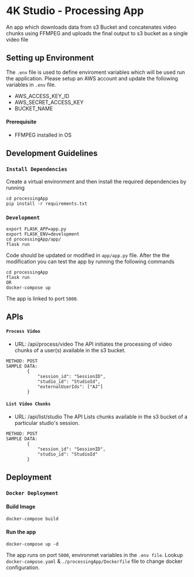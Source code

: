 # 4K Studio - Processing App
An app which downloads data from s3 Bucket and concatenates video chunks using FFMPEG and uploads the final output to s3 bucket as a single video file

## Setting up Environment
The `.env` file is used to define enviroment variables which will be used run the application. Please setup an AWS account and update the following variables in `.env` file.
- AWS_ACCESS_KEY_ID
- AWS_SECRET_ACCESS_KEY
- BUCKET_NAME

#### Prerequisite
- FFMPEG installed in OS
## Development Guidelines

### `Install Dependencies`
Create a virtual environment and then install the required dependencies by running
```
cd processingApp
pip install -r requirements.txt
```
### `Development`

```
export FLASK_APP=app.py
export FLASK_ENV=development
cd processingApp/app/
flask run

```
Code should be updated or modified in `app/app.py` file. After the the modification you can test the app by running the following commands
```
cd processingApp
flask run
OR
docker-compose up  
```

The app is linked to port `5000`.

## APIs
#### `Process Video`
- URL: /api/process/video
The API initiates the processing of video chunks of a user(s) available in the s3 bucket.
```
METHOD: POST
SAMPLE DATA:
        {
            "session_id": "SessionID",
            "studio_id": "StudioId",
            "externalUserIds": ["AJ"]
        }
```
#### `List Video Chunks`
- URL: /api/list/studio
The API Lists chunks available in the s3 bucket of a particular studio's session.
```
METHOD: POST
SAMPLE DATA:
        {
            "session_id": "SessionID",
            "studio_id": "StudioId"
        }
```

## Deployment
### `Docker Deployment`
#### Build Image
    docker-compose build


#### Run the app

    docker-compose up -d

The app runs on  port `5000`, environmet variables in the `.env file`.
Lookup `docker-compose.yaml` & `./processingApp/Dockerfile` file to change docker configuration.
